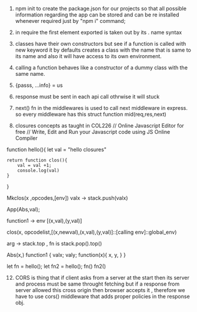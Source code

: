 1. npm init to create the package.json for our projects so that all possible information regarding the app can be stored and can be re installed whenever required just by "npm i" command;

2. in require the first element exported is taken out by its . name syntax

3. classes have their own constructors but see if a function is called with new keyword it by defaults creates a class with the name that is same to its name and also it will have access to its own environment.

4. calling a function behaves like a constructor of a dummy class with the same name.

5. {passs, ...info} = us

6. response must be sent in each api call othrwise it will stuck

7. next() fn in the middlewares is used to call next middleware in express. so every middleware has this struct function mid(req,res,next)

8. closures concepts as taught in COL226
   // Online Javascript Editor for free
   // Write, Edit and Run your Javascript code using JS Online Compiler

function hello(){
let val = "hello closures"

    return function clos(){
        val = val +1;
        console.log(val)
    }

}

Mkclos(x ,opcodes,[env])
valx -> stack.push(valx)

App(Abs,val);

function1 -> env [(x,val),(y,val)]

clos(x, opcodelist,[(x,newval),(x,val),(y,val)]::[calling env]::global_env)

arg -> stack.top , fn is stack.pop().top()

Abs(x,)
function1 {
valx;
valy;
function(x){
x,
y,
}
}

let fn = hello();
let fn2 = hello();
fn()
fn2()

12. CORS is thing that if client asks from a server at the start then its server and process must be same throught fetching but if a response from server allowed this cross origin then browser accepts it , therefore we have to use cors() middleware that adds proper policies in the response obj.
